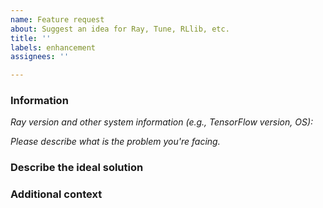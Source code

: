 ```yaml
---
name: Feature request
about: Suggest an idea for Ray, Tune, RLlib, etc.
title: ''
labels: enhancement
assignees: ''

---
```


<!--Please tag the issue title as [tune], [rllib], [autoscaler] etc. if relevant-->

### Information

*Ray version and other system information (e.g., TensorFlow version, OS):*

*Please describe what is the problem you're facing.*

### Describe the ideal solution

### Additional context
